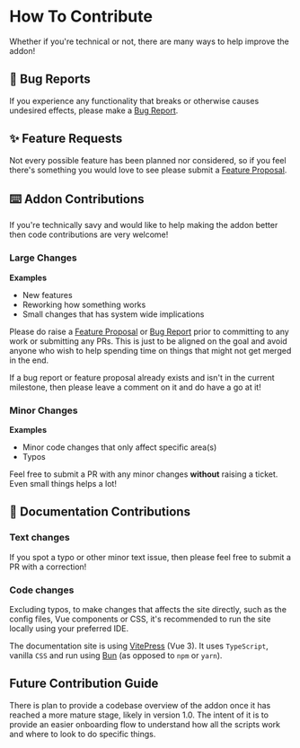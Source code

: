 # How To Contribute

Whether if you're technical or not, there are many ways to help improve the addon!

## 🐛 Bug Reports
If you experience any functionality that breaks or otherwise causes undesired effects, please make a [Bug Report](https://github.com/ramokz/phantom-camera/issues/new?assignees=&labels=&projects=&template=bug_report.yml).

## ✨ Feature Requests
Not every possible feature has been planned nor considered, so if you feel there's something you would love to see please submit a [Feature Proposal](https://github.com/ramokz/phantom-camera/issues/new?assignees=&labels=feature-proposal%2Cneeds-triage&projects=&template=feature_proposal.yml).

## ⌨️ Addon Contributions
If you're technically savy and would like to help making the addon better then code contributions are very welcome!

### Large Changes
**Examples**
- New features
- Reworking how something works
- Small changes that has system wide implications 

Please do raise a [Feature Proposal](https://github.com/ramokz/phantom-camera/issues/new?assignees=&labels=feature-proposal%2Cneeds-triage&projects=&template=feature_proposal.yml) or [Bug Report](https://github.com/ramokz/phantom-camera/issues/new?assignees=&labels=&projects=&template=bug_report.yml) prior to committing to any work or submitting any PRs. This is just to be aligned on the goal and avoid anyone who wish to help spending time on things that might not get merged in the end.

If a bug report or feature proposal already exists and isn't in the current milestone, then please leave a comment on it and do have a go at it!

### Minor Changes
**Examples**
- Minor code changes that only affect specific area(s)
- Typos

Feel free to submit a PR with any minor changes **without** raising a ticket. Even small things helps a lot!


## 📃 Documentation Contributions

### Text changes
If you spot a typo or other minor text issue, then please feel free to submit a PR with a correction!

### Code changes
Excluding typos, to make changes that affects the site directly, such as the config files, Vue components or CSS, it's recommended to run the site locally using your preferred IDE.

The documentation site is using [VitePress](https://vitepress.dev/) (Vue 3). It uses `TypeScript`, vanilla `CSS` and run using [Bun](https://bun.sh/) (as opposed to `npm` or `yarn`).


## Future Contribution Guide

There is plan to provide a codebase overview of the addon once it has reached a more mature stage, likely in version 1.0. The intent of it is to provide an easier onboarding flow to understand how all the scripts work and where to look to do specific things.


